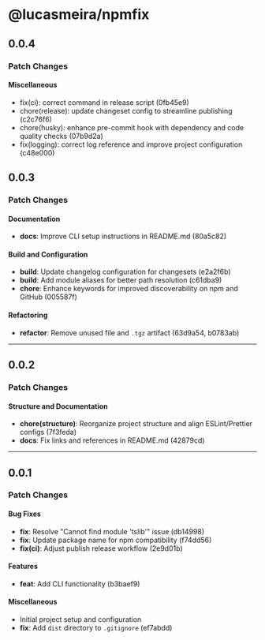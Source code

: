 # @lucasmeira/npmfix

## 0.0.4

### Patch Changes

#### Miscellaneous

- fix(ci): correct command in release script (0fb45e9)
- chore(release): update changeset config to streamline publishing (c2c76f6)
- chore(husky): enhance pre-commit hook with dependency and code quality checks (07b9d2a)
- fix(logging): correct log reference and improve project configuration (c48e000)

## 0.0.3

### Patch Changes

#### Documentation

- **docs**: Improve CLI setup instructions in README.md (80a5c82)

#### Build and Configuration

- **build**: Update changelog configuration for changesets (e2a2f6b)
- **build**: Add module aliases for better path resolution (c61dba9)
- **chore**: Enhance keywords for improved discoverability on npm and GitHub (005587f)

#### Refactoring

- **refactor**: Remove unused file and `.tgz` artifact (63d9a54, b0783ab)

---

## 0.0.2

### Patch Changes

#### Structure and Documentation

- **chore(structure)**: Reorganize project structure and align ESLint/Prettier configs (7f3feda)
- **docs**: Fix links and references in README.md (42879cd)

---

## 0.0.1

### Patch Changes

#### Bug Fixes

- **fix**: Resolve "Cannot find module 'tslib'" issue (db14998)
- **fix**: Update package name for npm compatibility (f74dd56)
- **fix(ci)**: Adjust publish release workflow (2e9d01b)

#### Features

- **feat**: Add CLI functionality (b3baef9)

#### Miscellaneous

- Initial project setup and configuration
- **fix**: Add `dist` directory to `.gitignore` (ef7abdd)

